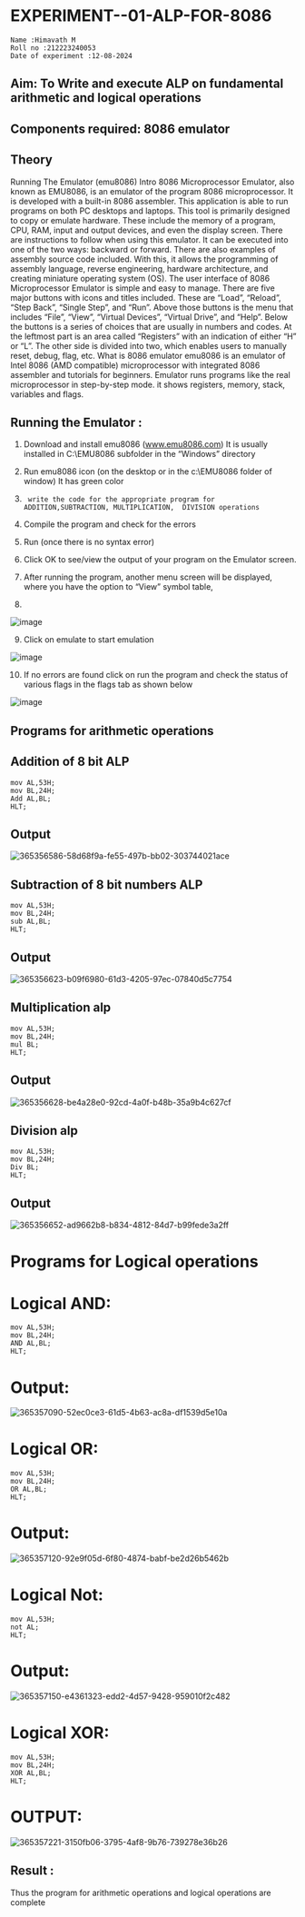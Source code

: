 # EXPERIMENT--01-ALP-FOR-8086
```
Name :Himavath M
Roll no :212223240053
Date of experiment :12-08-2024
```
## Aim: To Write and execute ALP on fundamental arithmetic and logical operations
## Components required: 8086  emulator 
## Theory 
Running The Emulator (emu8086) Intro 8086 Microprocessor Emulator, also known as EMU8086, is an emulator of the program 8086 microprocessor. It is developed with a built-in 8086 assembler. This application is able to run programs on both PC desktops and laptops. This tool is primarily designed to copy or emulate hardware. These include the memory of a program, CPU, RAM, input and output devices, and even the display screen. There are instructions to follow when using this emulator. It can be executed into one of the two ways: backward or forward. There are also examples of assembly source code included. With this, it allows the programming of assembly language, reverse engineering, hardware architecture, and creating miniature operating system (OS). The user interface of 8086 Microprocessor Emulator is simple and easy to manage. There are five major buttons with icons and titles included. These are “Load”, “Reload”, “Step Back”, “Single Step”, and “Run”. Above those buttons is the menu that includes “File”, “View”, “Virtual Devices”, “Virtual Drive”, and “Help”. Below the buttons is a series of choices that are usually in numbers and codes. At the leftmost part is an area called “Registers” with an indication of either “H” or “L”. The other side is divided into two, which enables users to manually reset, debug, flag, etc. What is 8086 emulator emu8086 is an emulator of Intel 8086 (AMD compatible) microprocessor with integrated 8086 assembler and tutorials for beginners. Emulator runs programs like the real microprocessor in step-by-step mode. it shows registers, memory, stack, variables and flags.


 ## Running the Emulator :
1.	Download and install emu8086 (www.emu8086.com) It is usually installed in C:\EMU8086 subfolder in the “Windows” directory
2.	  Run  emu8086 icon (on the desktop or in the c:\EMU8086 folder of window) It has green color 
 
 
3.		write the code for the appropriate program for ADDITION,SUBTRACTION, MULTIPLICATION,  DIVISION operations 

4.	 Compile the program and check for the errors 
5.	Run (once there is no syntax error) 

6.	Click OK to see/view the output of your program on the Emulator screen. 


7.	After running the program, another menu screen will be displayed, where you have the option to “View” symbol table,
8.	 


![image](https://user-images.githubusercontent.com/36288975/189273263-d65baae9-4b8f-4723-afb3-c0ffa4052b04.png)


9.	Click on emulate to start emulation 

![image](https://user-images.githubusercontent.com/36288975/189273273-9bb36ec1-e2e8-4892-8d35-37707332bfdc.png)

10.	If no errors are found click on run the program and check the status of various flags in the flags tab as shown below 

![image](https://user-images.githubusercontent.com/36288975/189273277-113a2a33-4a40-4ff8-95a5-ecd3a1f504fe.png)

## Programs for arithmetic  operations
## Addition  of 8 bit ALP 
```
mov AL,53H;
mov BL,24H;
Add AL,BL;
HLT;
```
## Output  
 ![365356586-58d68f9a-fe55-497b-bb02-303744021ace](https://github.com/user-attachments/assets/78488fe2-2ddd-4c66-9896-29d060dbefb8)

## Subtraction   of 8 bit numbers  ALP 
```
mov AL,53H;
mov BL,24H;
sub AL,BL;
HLT;
```
## Output 
![365356623-b09f6980-61d3-4205-97ec-07840d5c7754](https://github.com/user-attachments/assets/107c4fa0-882a-4bf0-be34-91ac2f836e7f)

## Multiplication alp 
```
mov AL,53H;
mov BL,24H;
mul BL;
HLT;
```
 ## Output  
![365356628-be4a28e0-92cd-4a0f-b48b-35a9b4c627cf](https://github.com/user-attachments/assets/d0affcd7-c059-4b7b-ae7a-9c470c666942)

## Division alp 
```
mov AL,53H;
mov BL,24H;
Div BL;
HLT;
```
## Output  
![365356652-ad9662b8-b834-4812-84d7-b99fede3a2ff](https://github.com/user-attachments/assets/5ff978e9-6155-4f34-9045-14b5e38c5648)

# Programs for Logical operations
# Logical AND:
```
mov AL,53H;
mov BL,24H;
AND AL,BL;
HLT;
```
# Output:
![365357090-52ec0ce3-61d5-4b63-ac8a-df1539d5e10a](https://github.com/user-attachments/assets/5060e66a-04c5-4524-9430-6f90a10e653f)

# Logical OR:
```
mov AL,53H;
mov BL,24H;
OR AL,BL;
HLT;
```
# Output:
![365357120-92e9f05d-6f80-4874-babf-be2d26b5462b](https://github.com/user-attachments/assets/1c90bb68-7354-49d4-b483-2ec7fb0c093b)
# Logical Not:
```
mov AL,53H;
not AL;
HLT;
```
# Output:
![365357150-e4361323-edd2-4d57-9428-959010f2c482](https://github.com/user-attachments/assets/bae7662a-c24c-45a5-9477-9dd2a122737e)

# Logical XOR:
```
mov AL,53H;
mov BL,24H;
XOR AL,BL;
HLT;
```
# OUTPUT:
![365357221-3150fb06-3795-4af8-9b76-739278e36b26](https://github.com/user-attachments/assets/c531f4e7-c7c5-4fc2-af82-7ea1e8226837)



## Result :
 
Thus the program for arithmetic operations and logical operations are complete







